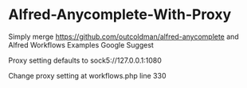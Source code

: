 # Alfred-Anycomplete-With-Proxy
Simply merge https://github.com/outcoldman/alfred-anycomplete and Alfred Workflows Examples Google Suggest

Proxy setting defaults to sock5://127.0.0.1:1080

Change proxy setting at workflows.php line 330
